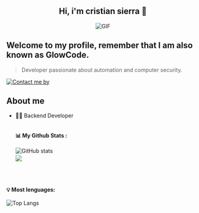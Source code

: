 <div align = "center">
<h2 align = "center">Hi, i'm cristian sierra 👋</h2>
<img src="https://i.giphy.com/media/v1.Y2lkPTc5MGI3NjExbXdleHZ2eW9oZnR4MGMzZm1ja3l6MHRvOWJqMXN2Mm14YXF2ZDdzbyZlcD12MV9pbnRlcm5hbF9naWZfYnlfaWQmY3Q9Zw/1kJxyyCq9ZHXX0GM3a/giphy.gif" alt="GIF">
</div>

## Welcome to my profile, remember that I am also known as GlowCode.
> Developer passionate about automation and computer security.

[![Contact me by](https://img.shields.io/badge/Whatsapp-maker?logo=whatsapp&logoColor=FFFFFF&label=Contact%20me%20by&color=2aff00&link=https%3A%2F%2Fwa.me%2F573026068319
)](https://wa.me/573026068319)
<br>

## About me

- 👨‍💻 Backend Developer<br><br><br>
<strong>📊 My Github Stats :</strong><br><br>
![GitHub stats](https://github-readme-stats.vercel.app/api?username=CrissNot&show_icons=true&count_private=true&include_all_commits=true&theme=radical)<br>
<img align="center" src="https://github-readme-streak-stats.herokuapp.com/?user=CrissNot&theme=radical&hide_border=true"/><br><br>
<br><br>

<strong>💡 Most lenguages:</strong><br><br>
![Top Langs](https://github-readme-stats.vercel.app/api/top-langs/?username=CrissNot&langs_count_private=true&theme=radical&card_width=445)<br><br>



<!--
**CrissNot/CrissNot** is a ✨ _special_ ✨ repository because its `README.md` (this file) appears on your GitHub profile.

Here are some ideas to get you started:

- 🔭 I’m currently working on ...
- 🌱 I’m currently learning ...
- 👯 I’m looking to collaborate on ...
- 🤔 I’m looking for help with ...
- 💬 Ask me about ...
- 📫 How to reach me: ...
- 😄 Pronouns: ...
- ⚡ Fun fact: ...
-->
